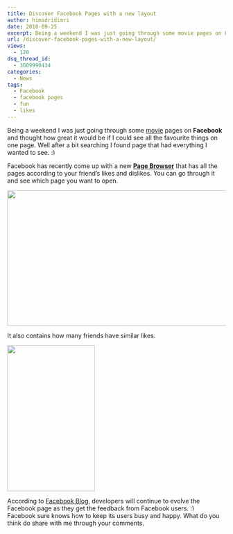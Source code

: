 ```yaml
---
title: Discover Facebook Pages with a new layout
author: himadridimri
date: 2010-09-25
excerpt: Being a weekend I was just going through some movie pages on Facebook and thought how great it would be if I could see all the favourite things on one page. Well after a bit searching I found page that had everything I wanted to see. :)
url: /discover-facebook-pages-with-a-new-layout/
views:
  - 120
dsq_thread_id:
  - 3609990434
categories:
  - News
tags:
  - Facebook
  - facebook pages
  - fun
  - likes
---
```

Being a weekend I was just going through some <a href="http://fbknol.com/movie-reviews-on-rotten-tomatoes-get-facebook-touch/" onclick="_gaq.push(['_trackEvent', 'outbound-article', 'http://fbknol.com/movie-reviews-on-rotten-tomatoes-get-facebook-touch/', 'movie']);" >movie</a> pages on **Facebook** and thought how great it would be if I could see all the favourite things on one page. Well after a bit searching I found page that had everything I wanted to see. <img src="http://devilsworkshop.org/wp-includes/images/smilies/simple-smile.png" alt=":)" class="wp-smiley" style="height: 1em; max-height: 1em;" />

Facebook has recently come up with a new **<a href="http://www.facebook.com/pages/browser.php" onclick="_gaq.push(['_trackEvent', 'outbound-article', 'http://www.facebook.com/pages/browser.php', 'Page Browser']);" >Page Browser</a>** that has all the pages according to your friend&#8217;s likes and dislikes. You can go through it and see which page you want to open.

<a href="http://fbknol.com/discover-facebook-pages-with-a-new-layout/pages/" onclick="_gaq.push(['_trackEvent', 'outbound-article', 'http://fbknol.com/discover-facebook-pages-with-a-new-layout/pages/', '']);" rel="attachment wp-att-2829"><img class="alignnone size-full  wp-image-54572" src="http://cdn.devilsworkshop.org/files/2010/09/pages.png" alt="" width="965" height="312" /></a>

It also contains how many friends have similar likes.

<a href="http://fbknol.com/discover-facebook-pages-with-a-new-layout/friends-like/" onclick="_gaq.push(['_trackEvent', 'outbound-article', 'http://fbknol.com/discover-facebook-pages-with-a-new-layout/friends-like/', '']);" rel="attachment wp-att-2830"><img class="alignnone size-full wp-image-2830" src="http://cdn.devilsworkshop.org/files/2010/09/friends-like.png" alt="" width="202" height="336" /></a>

According to <a href="http://blog.facebook.com/blog.php?post=429987037130" onclick="_gaq.push(['_trackEvent', 'outbound-article', 'http://blog.facebook.com/blog.php?post=429987037130', 'Facebook Blog']);" >Facebook Blog</a>, developers will continue to evolve the Facebook page as they get the feedback from Facebook users. <img src="http://devilsworkshop.org/wp-includes/images/smilies/simple-smile.png" alt=":)" class="wp-smiley" style="height: 1em; max-height: 1em;" /> Facebook sure knows how to keep its users busy and happy. What do you think do share with me through your comments.
